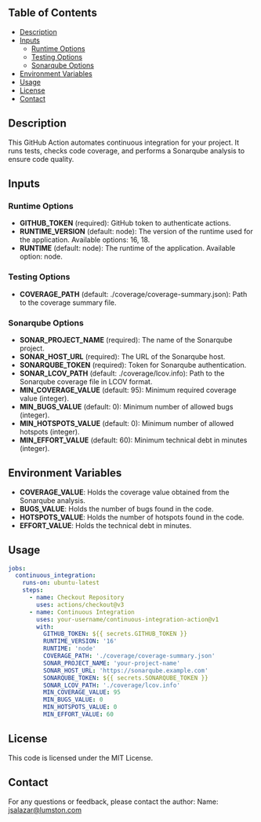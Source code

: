 ## Table of Contents

- [Description](#description)
- [Inputs](#inputs)
  - [Runtime Options](#runtime-options)
  - [Testing Options](#testing-options)
  - [Sonarqube Options](#sonarqube-options)
- [Environment Variables](#environment-variables)
- [Usage](#usage)
- [License](#license)
- [Contact](#contact)

## Description

This GitHub Action automates continuous integration for your project. It runs tests, checks code coverage, and performs a Sonarqube analysis to ensure code quality.

## Inputs

### Runtime Options

- **GITHUB_TOKEN** (required): GitHub token to authenticate actions.
- **RUNTIME_VERSION** (default: node): The version of the runtime used for the application. Available options: 16, 18.
- **RUNTIME** (default: node): The runtime of the application. Available option: node.

### Testing Options

- **COVERAGE_PATH** (default: ./coverage/coverage-summary.json): Path to the coverage summary file.
  
### Sonarqube Options

- **SONAR_PROJECT_NAME** (required): The name of the Sonarqube project.
- **SONAR_HOST_URL** (required): The URL of the Sonarqube host.
- **SONARQUBE_TOKEN** (required): Token for Sonarqube authentication.
- **SONAR_LCOV_PATH** (default: ./coverage/lcov.info): Path to the Sonarqube coverage file in LCOV format.
- **MIN_COVERAGE_VALUE** (default: 95): Minimum required coverage value (integer).
- **MIN_BUGS_VALUE** (default: 0): Minimum number of allowed bugs (integer).
- **MIN_HOTSPOTS_VALUE** (default: 0): Minimum number of allowed hotspots (integer).
- **MIN_EFFORT_VALUE** (default: 60): Minimum technical debt in minutes (integer).

## Environment Variables

- **COVERAGE_VALUE**: Holds the coverage value obtained from the Sonarqube analysis.
- **BUGS_VALUE**: Holds the number of bugs found in the code.
- **HOTSPOTS_VALUE**: Holds the number of hotspots found in the code.
- **EFFORT_VALUE**: Holds the technical debt in minutes.

## Usage

```yaml
jobs:
  continuous_integration:
    runs-on: ubuntu-latest
    steps:
      - name: Checkout Repository
        uses: actions/checkout@v3
      - name: Continuous Integration
        uses: your-username/continuous-integration-action@v1
        with:
          GITHUB_TOKEN: ${{ secrets.GITHUB_TOKEN }}
          RUNTIME_VERSION: '16'
          RUNTIME: 'node'
          COVERAGE_PATH: './coverage/coverage-summary.json'
          SONAR_PROJECT_NAME: 'your-project-name'
          SONAR_HOST_URL: 'https://sonarqube.example.com'
          SONARQUBE_TOKEN: ${{ secrets.SONARQUBE_TOKEN }}
          SONAR_LCOV_PATH: './coverage/lcov.info'
          MIN_COVERAGE_VALUE: 95
          MIN_BUGS_VALUE: 0
          MIN_HOTSPOTS_VALUE: 0
          MIN_EFFORT_VALUE: 60

```

## License    
This code is licensed under the MIT License.
## Contact
For any questions or feedback, please contact the author:
Name: jsalazar@lumston.com